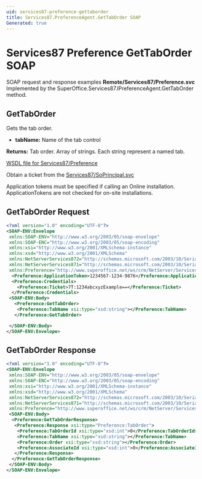 ```yaml
---
uid: services87-preference-gettaborder
title: Services87.PreferenceAgent.GetTabOrder SOAP
Generated: true
---
```


# Services87 Preference GetTabOrder SOAP

SOAP request and response examples **Remote/Services87/Preference.svc**
Implemented by the <see cref="M:SuperOffice.Services87.IPreferenceAgent.GetTabOrder">SuperOffice.Services87.IPreferenceAgent.GetTabOrder</see> method.

## GetTabOrder

Gets the tab order.

* **tabName:** Name of the tab control

**Returns:** Tab order. Array of strings. Each string represent a named tab.


[WSDL file for Services87/Preference](../Services87-Preference.md)

Obtain a ticket from the [Services87/SoPrincipal.svc](../SoPrincipal/SoPrincipal.md)

Application tokens must be specified if calling an Online installation. ApplicationTokens are not checked for on-site installations.

## GetTabOrder Request

```xml
<?xml version="1.0" encoding="UTF-8"?>
<SOAP-ENV:Envelope
 xmlns:SOAP-ENV="http://www.w3.org/2003/05/soap-envelope"
 xmlns:SOAP-ENC="http://www.w3.org/2003/05/soap-encoding"
 xmlns:xsi="http://www.w3.org/2001/XMLSchema-instance"
 xmlns:xsd="http://www.w3.org/2001/XMLSchema"
 xmlns:NetServerServices872="http://schemas.microsoft.com/2003/10/Serialization/Arrays"
 xmlns:NetServerServices871="http://schemas.microsoft.com/2003/10/Serialization/"
 xmlns:Preference="http://www.superoffice.net/ws/crm/NetServer/Services87">
  <Preference:ApplicationToken>1234567-1234-9876</Preference:ApplicationToken>
  <Preference:Credentials>
    <Preference:Ticket>7T:1234abcxyzExample==</Preference:Ticket>
  </Preference:Credentials>
 <SOAP-ENV:Body>
   <Preference:GetTabOrder>
    <Preference:TabName xsi:type="xsd:string"></Preference:TabName>
   </Preference:GetTabOrder>

 </SOAP-ENV:Body>
</SOAP-ENV:Envelope>

```


## GetTabOrder Response

```xml
<?xml version="1.0" encoding="UTF-8"?>
<SOAP-ENV:Envelope
 xmlns:SOAP-ENV="http://www.w3.org/2003/05/soap-envelope"
 xmlns:SOAP-ENC="http://www.w3.org/2003/05/soap-encoding"
 xmlns:xsi="http://www.w3.org/2001/XMLSchema-instance"
 xmlns:xsd="http://www.w3.org/2001/XMLSchema"
 xmlns:NetServerServices872="http://schemas.microsoft.com/2003/10/Serialization/Arrays"
 xmlns:NetServerServices871="http://schemas.microsoft.com/2003/10/Serialization/"
 xmlns:Preference="http://www.superoffice.net/ws/crm/NetServer/Services87">
 <SOAP-ENV:Body>
  <Preference:GetTabOrderResponse>
   <Preference:Response xsi:type="Preference:TabOrder">
    <Preference:TabOrderId xsi:type="xsd:int">0</Preference:TabOrderId>
    <Preference:TabName xsi:type="xsd:string"></Preference:TabName>
    <Preference:Order xsi:type="xsd:string"></Preference:Order>
    <Preference:AssociateId xsi:type="xsd:int">0</Preference:AssociateId>
   </Preference:Response>
  </Preference:GetTabOrderResponse>
 </SOAP-ENV:Body>
</SOAP-ENV:Envelope>

```

